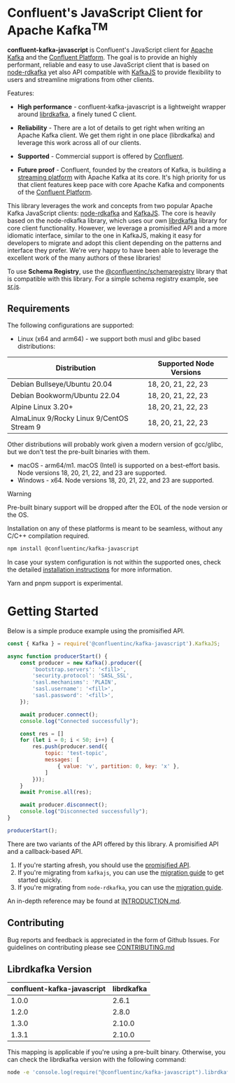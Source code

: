 Confluent's JavaScript Client for Apache Kafka<sup>TM</sup>
=====================================================

**confluent-kafka-javascript** is Confluent's JavaScript client for [Apache Kafka](http://kafka.apache.org/) and the
[Confluent Platform](https://www.confluent.io/product/compare/). The goal is to provide an highly performant, reliable and easy to use JavaScript client that is based on [node-rdkafka](https://github.com/Blizzard/node-rdkafka) yet also API compatible with [KafkaJS](https://github.com/tulios/kafkajs) to provide flexibility to users and streamline migrations from other clients.

Features:

- **High performance** - confluent-kafka-javascript is a lightweight wrapper around
[librdkafka](https://github.com/confluentinc/librdkafka), a finely tuned C
client.

- **Reliability** - There are a lot of details to get right when writing an Apache Kafka
client. We get them right in one place (librdkafka) and leverage this work
across all of our clients.

- **Supported** - Commercial support is offered by [Confluent](https://confluent.io/).

- **Future proof** - Confluent, founded by the
creators of Kafka, is building a [streaming platform](https://www.confluent.io/product/)
with Apache Kafka at its core. It's high priority for us that client features keep
pace with core Apache Kafka and components of the [Confluent Platform](https://www.confluent.io/product/).

This library leverages the work and concepts from two popular Apache Kafka JavaScript clients: [node-rdkafka](https://github.com/Blizzard/node-rdkafka) and [KafkaJS](https://github.com/tulios/kafkajs). The core is heavily based on the node-rdkafka library, which uses our own [librdkafka](https://github.com/confluentinc/librdkafka) library for core client functionality. However, we leverage a promisified API and a more idiomatic interface, similar to the one in KafkaJS, making it easy for developers to migrate and adopt this client depending on the patterns and interface they prefer. We're very happy to have been able to leverage the excellent work of the many authors of these libraries!

To use **Schema Registry**, use the [@confluentinc/schemaregistry](https://www.npmjs.com/package/@confluentinc/schemaregistry) library that is compatible with this library. For a simple schema registry example, see [sr.js](https://github.com/confluentinc/confluent-kafka-javascript/blob/master/examples/kafkajs/sr.js).

## Requirements

The following configurations are supported:

* Linux (x64 and arm64) - we support both musl and glibc based distributions:

| Distribution                              | Supported Node Versions |
| ----------------------------------------- | ----------------------- |
| Debian Bullseye/Ubuntu 20.04              | 18, 20, 21, 22, 23      |
| Debian Bookworm/Ubuntu 22.04              | 18, 20, 21, 22, 23      |
| Alpine Linux 3.20+                        | 18, 20, 21, 22, 23      |
| AlmaLinux 9/Rocky Linux 9/CentOS Stream 9 | 18, 20, 21, 22, 23      |

Other distributions will probably work given a modern version of gcc/glibc, but we don't test the pre-built binaries with them.

* macOS - arm64/m1. macOS (Intel) is supported on a best-effort basis. Node versions 18, 20, 21, 22, and 23 are supported.
* Windows - x64. Node versions 18, 20, 21, 22, and 23 are supported.

> [!WARNING]
> Pre-built binary support will be dropped after the EOL of the node version or the OS.

Installation on any of these platforms is meant to be seamless, without any C/C++ compilation required.

```bash
npm install @confluentinc/kafka-javascript
```

In case your system configuration is not within the supported ones, check the detailed [installation instructions](./INTRODUCTION.md#Installation-Instructions) for more information.

Yarn and pnpm support is experimental.

# Getting Started

Below is a simple produce example using the promisified API.

```javascript
const { Kafka } = require('@confluentinc/kafka-javascript').KafkaJS;

async function producerStart() {
    const producer = new Kafka().producer({
        'bootstrap.servers': '<fill>',
        'security.protocol': 'SASL_SSL',
        'sasl.mechanisms': 'PLAIN',
        'sasl.username': '<fill>',
        'sasl.password': '<fill>',
    });

    await producer.connect();
    console.log("Connected successfully");

    const res = []
    for (let i = 0; i < 50; i++) {
        res.push(producer.send({
            topic: 'test-topic',
            messages: [
                { value: 'v', partition: 0, key: 'x' },
            ]
        }));
    }
    await Promise.all(res);

    await producer.disconnect();
    console.log("Disconnected successfully");
}

producerStart();
```

There are two variants of the API offered by this library. A promisified API and a callback-based API.

1. If you're starting afresh, you should use the [promisified API](INTRODUCTION.md#promisified-api).
2. If you're migrating from `kafkajs`, you can use the [migration guide](MIGRATION.md#kafkajs) to get started quickly.
3. If you're migrating from `node-rdkafka`, you can use the [migration guide](MIGRATION.md#node-rdkafka).

An in-depth reference may be found at [INTRODUCTION.md](INTRODUCTION.md).

## Contributing

Bug reports and feedback is appreciated in the form of Github Issues.
For guidelines on contributing please see [CONTRIBUTING.md](CONTRIBUTING.md)

## Librdkafka Version

| confluent-kafka-javascript | librdkafka |
| -------------------------- | ---------- |
| 1.0.0                      | 2.6.1      |
| 1.2.0                      | 2.8.0      |
| 1.3.0                      | 2.10.0     |
| 1.3.1                      | 2.10.0     |

This mapping is applicable if you're using a pre-built binary. Otherwise, you can check the librdkafka version with the following command:

```bash
node -e 'console.log(require("@confluentinc/kafka-javascript").librdkafkaVersion)'
```
